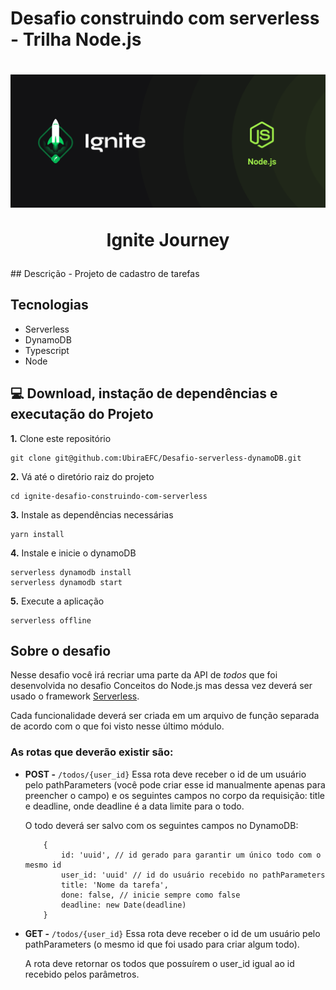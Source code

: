 # Desafio construindo com serverless - Trilha Node.js
<h1 align="center">
  <img alt="" src=".github/cover-node.js.png">
  
  <br />

  Ignite Journey
</h1>
## Descrição
- Projeto de cadastro de tarefas 

## Tecnologias 
- Serverless
- DynamoDB
- Typescript
- Node

## 💻 Download, instação de dependências e executação do Projeto
**1.** Clone este repositório 
```
git clone git@github.com:UbiraEFC/Desafio-serverless-dynamoDB.git

``` 
**2.** Vá até o diretório raiz do projeto
```
cd ignite-desafio-construindo-com-serverless
``` 
**3.** Instale as dependências necessárias
```
yarn install
```
**4.** Instale e inicie o dynamoDB
```
serverless dynamodb install
serverless dynamodb start
```
**5.** Execute a aplicação
```
serverless offline
```

## Sobre o desafio
Nesse desafio você irá recriar uma parte da API de *todos* que foi desenvolvida no desafio Conceitos do Node.js mas dessa vez deverá ser usado o framework [Serverless](https://www.serverless.com/).

Cada funcionalidade deverá ser criada em um arquivo de função separada de acordo com o que foi visto nesse último módulo.
### As rotas que deverão existir são:
- **POST -** `/todos/{user_id}`
	Essa rota deve receber o id de um usuário pelo pathParameters (você pode criar esse id manualmente apenas para preencher o campo) e os seguintes campos no corpo da requisição: title e deadline, onde deadline é a data limite para o todo.

	O todo deverá ser salvo com os seguintes campos no DynamoDB:

	```
		{ 
			id: 'uuid', // id gerado para garantir um único todo com o mesmo id
			user_id: 'uuid' // id do usuário recebido no pathParameters
			title: 'Nome da tarefa',
			done: false, // inicie sempre como false
			deadline: new Date(deadline)
		}
	```

- **GET -** `/todos/{user_id}`
	Essa rota deve receber o id de um usuário pelo pathParameters (o mesmo id que foi usado para criar algum todo).

	A rota deve retornar os todos que possuírem o user_id igual ao id recebido pelos parâmetros.